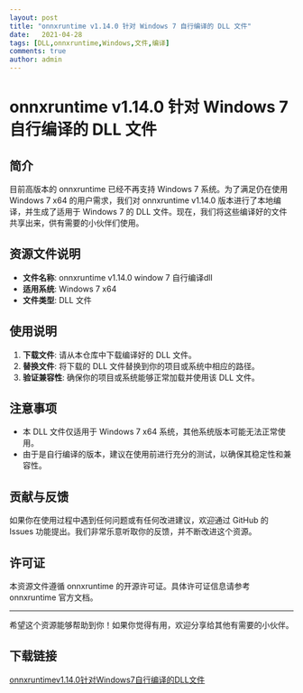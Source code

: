 ```yaml
---
layout: post
title: "onnxruntime v1.14.0 针对 Windows 7 自行编译的 DLL 文件"
date:   2021-04-28
tags: [DLL,onnxruntime,Windows,文件,编译]
comments: true
author: admin
---
```

# onnxruntime v1.14.0 针对 Windows 7 自行编译的 DLL 文件

## 简介

目前高版本的 onnxruntime 已经不再支持 Windows 7 系统。为了满足仍在使用 Windows 7 x64 的用户需求，我们对 onnxruntime v1.14.0 版本进行了本地编译，并生成了适用于 Windows 7 的 DLL 文件。现在，我们将这些编译好的文件共享出来，供有需要的小伙伴们使用。

## 资源文件说明

- **文件名称**: onnxruntime v1.14.0 window 7 自行编译dll
- **适用系统**: Windows 7 x64
- **文件类型**: DLL 文件

## 使用说明

1. **下载文件**: 请从本仓库中下载编译好的 DLL 文件。
2. **替换文件**: 将下载的 DLL 文件替换到你的项目或系统中相应的路径。
3. **验证兼容性**: 确保你的项目或系统能够正常加载并使用该 DLL 文件。

## 注意事项

- 本 DLL 文件仅适用于 Windows 7 x64 系统，其他系统版本可能无法正常使用。
- 由于是自行编译的版本，建议在使用前进行充分的测试，以确保其稳定性和兼容性。

## 贡献与反馈

如果你在使用过程中遇到任何问题或有任何改进建议，欢迎通过 GitHub 的 Issues 功能提出。我们非常乐意听取你的反馈，并不断改进这个资源。

## 许可证

本资源文件遵循 onnxruntime 的开源许可证。具体许可证信息请参考 onnxruntime 官方文档。

---

希望这个资源能够帮助到你！如果你觉得有用，欢迎分享给其他有需要的小伙伴。

## 下载链接

[onnxruntimev1.14.0针对Windows7自行编译的DLL文件](https://pan.quark.cn/s/6955091cacb2)
